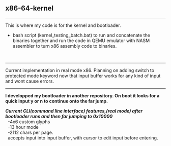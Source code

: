 ## x86-64-kernel

---
This is where my code is for the kernel and bootloader.
+ bash script (kernel_testing_batch.bat) to run and concatenate the binaries together and run the code in QEMU emulator with NASM assembler to turn x86 assembly code to binaries.<br>
<br>

---
Current implementation in real mode x86. Planning on adding switch to protected mode keyword now that input buffer works for any kind of input and wont cause errors.<br>

---

**I developped my bootloader in another repository. On boot it looks for a quick input y or n to continue onto the far jump.** <br>

***Current CLI(command line interface) features,(real mode) after bootloader runs and then far jumping to 0x10000*** <br>
&nbsp;&nbsp;-4x6 custom glyphs<br>
&nbsp;&nbsp;-13 hour mode<br>
&nbsp;&nbsp;-2112 chars per page.<br>
&nbsp;&nbsp;accepts input into input buffer, with cursor to edit input before entering.<br>


